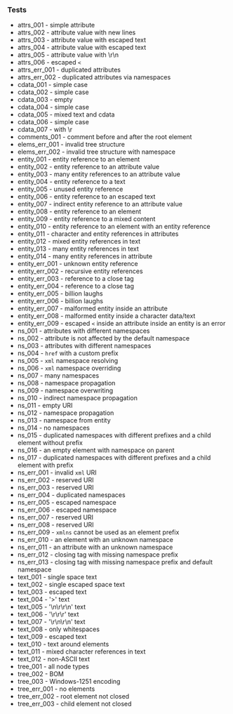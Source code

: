 ### Tests

- attrs_001 - simple attribute
- attrs_002 - attribute value with new lines
- attrs_003 - attribute value with escaped text
- attrs_004 - attribute value with escaped text
- attrs_005 - attribute value with \r\n
- attrs_006 - escaped `<`
- attrs_err_001 - duplicated attributes
- attrs_err_002 - duplicated attributes via namespaces
- cdata_001 - simple case
- cdata_002 - simple case
- cdata_003 - empty
- cdata_004 - simple case
- cdata_005 - mixed text and cdata
- cdata_006 - simple case
- cdata_007 - with \r
- comments_001 - comment before and after the root element
- elems_err_001 - invalid tree structure
- elems_err_002 - invalid tree structure with namespace
- entity_001 - entity reference to an element
- entity_002 - entity reference to an attribute value
- entity_003 - many entity references to an attribute value
- entity_004 - entity reference to a text
- entity_005 - unused entity reference
- entity_006 - entity reference to an escaped text
- entity_007 - indirect entity reference to an attribute value
- entity_008 - entity reference to an element
- entity_009 - entity reference to a mixed content
- entity_010 - entity reference to an element with an entity reference
- entity_011 - character and entity references in attributes
- entity_012 - mixed entity references in text
- entity_013 - many entity references in text
- entity_014 - many entity references in attribute
- entity_err_001 - unknown entity reference
- entity_err_002 - recursive entity references
- entity_err_003 - reference to a close tag
- entity_err_004 - reference to a close tag
- entity_err_005 - billion laughs
- entity_err_006 - billion laughs
- entity_err_007 - malformed entity inside an attribute
- entity_err_008 - malformed entity inside a character data/text
- entity_err_009 - escaped `<` inside an attribute inside an entity is an error
- ns_001 - attributes with different namespaces
- ns_002 - attribute is not affected by the default namespace
- ns_003 - attributes with different namespaces
- ns_004 - `href` with a custom prefix
- ns_005 - `xml` namespace resolving
- ns_006 - `xml` namespace overriding
- ns_007 - many namespaces
- ns_008 - namespace propagation
- ns_009 - namespace overwriting
- ns_010 - indirect namespace propagation
- ns_011 - empty URI
- ns_012 - namespace propagation
- ns_013 - namespace from entity
- ns_014 - no namespaces
- ns_015 - duplicated namespaces with different prefixes and a child element without prefix
- ns_016 - an empty element with namespace on parent
- ns_017 - duplicated namespaces with different prefixes and a child element with prefix
- ns_err_001 - invalid `xml` URI
- ns_err_002 - reserved URI
- ns_err_003 - reserved URI
- ns_err_004 - duplicated namespaces
- ns_err_005 - escaped namespace
- ns_err_006 - escaped namespace
- ns_err_007 - reserved URI
- ns_err_008 - reserved URI
- ns_err_009 - `xmlns` cannot be used as an element prefix
- ns_err_010 - an element with an unknown namespace
- ns_err_011 - an attribute with an unknown namespace
- ns_err_012 - closing tag with missing namespace prefix
- ns_err_013 - closing tag with missing namespace prefix and default namespace
- text_001 - single space text
- text_002 - single escaped space text
- text_003 - escaped text
- text_004 - '>' text
- text_005 - '\n\r\r\n' text
- text_006 - '\r\r\r' text
- text_007 - '\r\n\r\n' text
- text_008 - only whitespaces
- text_009 - escaped text
- text_010 - text around elements
- text_011 - mixed character references in text
- text_012 - non-ASCII text
- tree_001 - all node types
- tree_002 - BOM
- tree_003 - Windows-1251 encoding
- tree_err_001 - no elements
- tree_err_002 - root element not closed
- tree_err_003 - child element not closed
